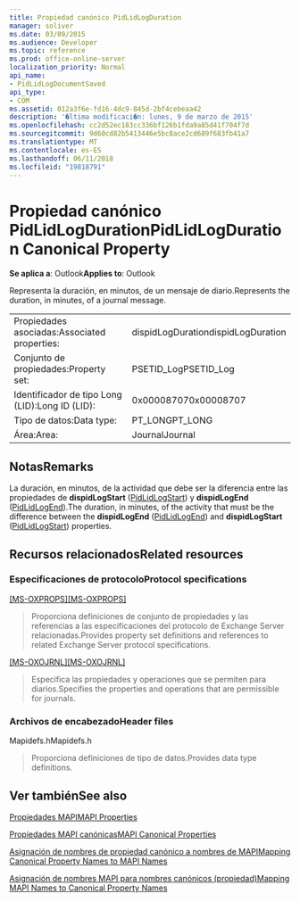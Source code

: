 ```yaml
---
title: Propiedad canónico PidLidLogDuration
manager: soliver
ms.date: 03/09/2015
ms.audience: Developer
ms.topic: reference
ms.prod: office-online-server
localization_priority: Normal
api_name:
- PidLidLogDocumentSaved
api_type:
- COM
ms.assetid: 012a3f6e-fd16-4dc9-845d-2bf4cebeaa42
description: '�ltima modificaci�n: lunes, 9 de marzo de 2015'
ms.openlocfilehash: cc2d52ec183cc336bf126b1fda9a85d41f704f7d
ms.sourcegitcommit: 9d60cd82b5413446e5bc8ace2cd689f683fb41a7
ms.translationtype: MT
ms.contentlocale: es-ES
ms.lasthandoff: 06/11/2018
ms.locfileid: "19818791"
---
```

# <a name="pidlidlogduration-canonical-property"></a><span data-ttu-id="e3f90-103">Propiedad canónico PidLidLogDuration</span><span class="sxs-lookup"><span data-stu-id="e3f90-103">PidLidLogDuration Canonical Property</span></span>

  
  
<span data-ttu-id="e3f90-104">**Se aplica a**: Outlook</span><span class="sxs-lookup"><span data-stu-id="e3f90-104">**Applies to**: Outlook</span></span> 
  
<span data-ttu-id="e3f90-105">Representa la duración, en minutos, de un mensaje de diario.</span><span class="sxs-lookup"><span data-stu-id="e3f90-105">Represents the duration, in minutes, of a journal message.</span></span>
  
|||
|:-----|:-----|
|<span data-ttu-id="e3f90-106">Propiedades asociadas:</span><span class="sxs-lookup"><span data-stu-id="e3f90-106">Associated properties:</span></span>  <br/> |<span data-ttu-id="e3f90-107">dispidLogDuration</span><span class="sxs-lookup"><span data-stu-id="e3f90-107">dispidLogDuration</span></span>  <br/> |
|<span data-ttu-id="e3f90-108">Conjunto de propiedades:</span><span class="sxs-lookup"><span data-stu-id="e3f90-108">Property set:</span></span>  <br/> |<span data-ttu-id="e3f90-109">PSETID_Log</span><span class="sxs-lookup"><span data-stu-id="e3f90-109">PSETID_Log</span></span>  <br/> |
|<span data-ttu-id="e3f90-110">Identificador de tipo Long (LID):</span><span class="sxs-lookup"><span data-stu-id="e3f90-110">Long ID (LID):</span></span>  <br/> |<span data-ttu-id="e3f90-111">0x00008707</span><span class="sxs-lookup"><span data-stu-id="e3f90-111">0x00008707</span></span>  <br/> |
|<span data-ttu-id="e3f90-112">Tipo de datos:</span><span class="sxs-lookup"><span data-stu-id="e3f90-112">Data type:</span></span>  <br/> |<span data-ttu-id="e3f90-113">PT_LONG</span><span class="sxs-lookup"><span data-stu-id="e3f90-113">PT_LONG</span></span>  <br/> |
|<span data-ttu-id="e3f90-114">Área:</span><span class="sxs-lookup"><span data-stu-id="e3f90-114">Area:</span></span>  <br/> |<span data-ttu-id="e3f90-115">Journal</span><span class="sxs-lookup"><span data-stu-id="e3f90-115">Journal</span></span>  <br/> |
   
## <a name="remarks"></a><span data-ttu-id="e3f90-116">Notas</span><span class="sxs-lookup"><span data-stu-id="e3f90-116">Remarks</span></span>

<span data-ttu-id="e3f90-117">La duración, en minutos, de la actividad que debe ser la diferencia entre las propiedades de **dispidLogStart** ([PidLidLogStart](pidlidlogstart-canonical-property.md)) y **dispidLogEnd** ([PidLidLogEnd](pidlidlogend-canonical-property.md)).</span><span class="sxs-lookup"><span data-stu-id="e3f90-117">The duration, in minutes, of the activity that must be the difference between the **dispidLogEnd** ([PidLidLogEnd](pidlidlogend-canonical-property.md)) and **dispidLogStart** ([PidLidLogStart](pidlidlogstart-canonical-property.md)) properties.</span></span>
  
## <a name="related-resources"></a><span data-ttu-id="e3f90-118">Recursos relacionados</span><span class="sxs-lookup"><span data-stu-id="e3f90-118">Related resources</span></span>

### <a name="protocol-specifications"></a><span data-ttu-id="e3f90-119">Especificaciones de protocolo</span><span class="sxs-lookup"><span data-stu-id="e3f90-119">Protocol specifications</span></span>

<span data-ttu-id="e3f90-120">[[MS-OXPROPS]](http://msdn.microsoft.com/library/f6ab1613-aefe-447d-a49c-18217230b148%28Office.15%29.aspx)</span><span class="sxs-lookup"><span data-stu-id="e3f90-120">[[MS-OXPROPS]](http://msdn.microsoft.com/library/f6ab1613-aefe-447d-a49c-18217230b148%28Office.15%29.aspx)</span></span>
  
> <span data-ttu-id="e3f90-121">Proporciona definiciones de conjunto de propiedades y las referencias a las especificaciones del protocolo de Exchange Server relacionadas.</span><span class="sxs-lookup"><span data-stu-id="e3f90-121">Provides property set definitions and references to related Exchange Server protocol specifications.</span></span>
    
<span data-ttu-id="e3f90-122">[[MS-OXOJRNL]](http://msdn.microsoft.com/library/2aa04fd2-0f36-4ce4-9178-c0fc70aa8d43%28Office.15%29.aspx)</span><span class="sxs-lookup"><span data-stu-id="e3f90-122">[[MS-OXOJRNL]](http://msdn.microsoft.com/library/2aa04fd2-0f36-4ce4-9178-c0fc70aa8d43%28Office.15%29.aspx)</span></span>
  
> <span data-ttu-id="e3f90-123">Especifica las propiedades y operaciones que se permiten para diarios.</span><span class="sxs-lookup"><span data-stu-id="e3f90-123">Specifies the properties and operations that are permissible for journals.</span></span>
    
### <a name="header-files"></a><span data-ttu-id="e3f90-124">Archivos de encabezado</span><span class="sxs-lookup"><span data-stu-id="e3f90-124">Header files</span></span>

<span data-ttu-id="e3f90-125">Mapidefs.h</span><span class="sxs-lookup"><span data-stu-id="e3f90-125">Mapidefs.h</span></span>
  
> <span data-ttu-id="e3f90-126">Proporciona definiciones de tipo de datos.</span><span class="sxs-lookup"><span data-stu-id="e3f90-126">Provides data type definitions.</span></span>
    
## <a name="see-also"></a><span data-ttu-id="e3f90-127">Ver también</span><span class="sxs-lookup"><span data-stu-id="e3f90-127">See also</span></span>



[<span data-ttu-id="e3f90-128">Propiedades MAPI</span><span class="sxs-lookup"><span data-stu-id="e3f90-128">MAPI Properties</span></span>](mapi-properties.md)
  
[<span data-ttu-id="e3f90-129">Propiedades MAPI canónicas</span><span class="sxs-lookup"><span data-stu-id="e3f90-129">MAPI Canonical Properties</span></span>](mapi-canonical-properties.md)
  
[<span data-ttu-id="e3f90-130">Asignación de nombres de propiedad canónico a nombres de MAPI</span><span class="sxs-lookup"><span data-stu-id="e3f90-130">Mapping Canonical Property Names to MAPI Names</span></span>](mapping-canonical-property-names-to-mapi-names.md)
  
[<span data-ttu-id="e3f90-131">Asignación de nombres MAPI para nombres canónicos (propiedad)</span><span class="sxs-lookup"><span data-stu-id="e3f90-131">Mapping MAPI Names to Canonical Property Names</span></span>](mapping-mapi-names-to-canonical-property-names.md)

